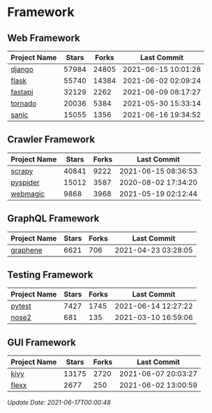 # Framework

## Web Framework
| Project Name | Stars | Forks | Last Commit |
| ------------ | ----- | ----- | ----------- |
| [django](https://github.com/django/django) | 57984 | 24805 | 2021-06-15 10:01:28 |
| [flask](https://github.com/pallets/flask) | 55740 | 14384 | 2021-06-02 02:09:24 |
| [fastapi](https://github.com/tiangolo/fastapi) | 32129 | 2262 | 2021-06-09 08:17:27 |
| [tornado](https://github.com/tornadoweb/tornado) | 20036 | 5384 | 2021-05-30 15:33:14 |
| [sanic](https://github.com/sanic-org/sanic) | 15055 | 1356 | 2021-06-16 19:34:52 |

## Crawler Framework
| Project Name | Stars | Forks | Last Commit |
| ------------ | ----- | ----- | ----------- |
| [scrapy](https://github.com/scrapy/scrapy) | 40841 | 9222 | 2021-06-15 08:36:53 |
| [pyspider](https://github.com/binux/pyspider) | 15012 | 3587 | 2020-08-02 17:34:20 |
| [webmagic](https://github.com/code4craft/webmagic) | 9868 | 3968 | 2021-05-19 02:12:44 |

## GraphQL Framework
| Project Name | Stars | Forks | Last Commit |
| ------------ | ----- | ----- | ----------- |
| [graphene](https://github.com/graphql-python/graphene) | 6621 | 706 | 2021-04-23 03:28:05 |

## Testing Framework
| Project Name | Stars | Forks | Last Commit |
| ------------ | ----- | ----- | ----------- |
| [pytest](https://github.com/pytest-dev/pytest) | 7427 | 1745 | 2021-06-14 12:27:22 |
| [nose2](https://github.com/nose-devs/nose2) | 681 | 135 | 2021-03-10 16:59:06 |

## GUI Framework
| Project Name | Stars | Forks | Last Commit |
| ------------ | ----- | ----- | ----------- |
| [kivy](https://github.com/kivy/kivy) | 13175 | 2720 | 2021-06-07 20:03:27 |
| [flexx](https://github.com/flexxui/flexx) | 2677 | 250 | 2021-06-02 13:00:59 |

*Update Date: 2021-06-17T00:00:48*